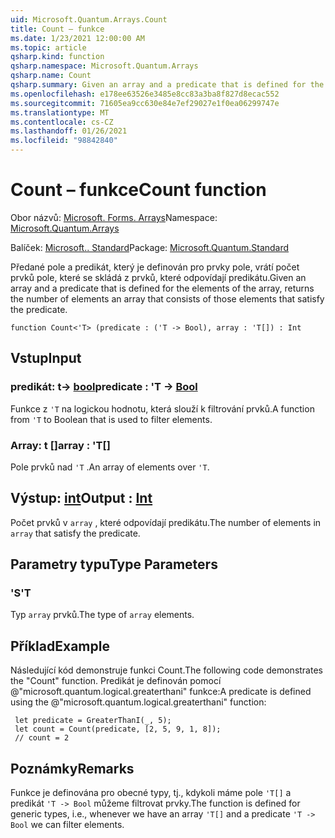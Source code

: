 ```yaml
---
uid: Microsoft.Quantum.Arrays.Count
title: Count – funkce
ms.date: 1/23/2021 12:00:00 AM
ms.topic: article
qsharp.kind: function
qsharp.namespace: Microsoft.Quantum.Arrays
qsharp.name: Count
qsharp.summary: Given an array and a predicate that is defined for the elements of the array, returns the number of elements an array that consists of those elements that satisfy the predicate.
ms.openlocfilehash: e178ee63526e3485e8cc83a3ba8f827d8ecac552
ms.sourcegitcommit: 71605ea9cc630e84e7ef29027e1f0ea06299747e
ms.translationtype: MT
ms.contentlocale: cs-CZ
ms.lasthandoff: 01/26/2021
ms.locfileid: "98842840"
---
```

# <a name="count-function"></a><span data-ttu-id="433ae-102">Count – funkce</span><span class="sxs-lookup"><span data-stu-id="433ae-102">Count function</span></span>

<span data-ttu-id="433ae-103">Obor názvů: [Microsoft. Forms. Arrays](xref:Microsoft.Quantum.Arrays)</span><span class="sxs-lookup"><span data-stu-id="433ae-103">Namespace: [Microsoft.Quantum.Arrays](xref:Microsoft.Quantum.Arrays)</span></span>

<span data-ttu-id="433ae-104">Balíček: [Microsoft.. Standard](https://nuget.org/packages/Microsoft.Quantum.Standard)</span><span class="sxs-lookup"><span data-stu-id="433ae-104">Package: [Microsoft.Quantum.Standard](https://nuget.org/packages/Microsoft.Quantum.Standard)</span></span>


<span data-ttu-id="433ae-105">Předané pole a predikát, který je definován pro prvky pole, vrátí počet prvků pole, které se skládá z prvků, které odpovídají predikátu.</span><span class="sxs-lookup"><span data-stu-id="433ae-105">Given an array and a predicate that is defined for the elements of the array, returns the number of elements an array that consists of those elements that satisfy the predicate.</span></span>

```qsharp
function Count<'T> (predicate : ('T -> Bool), array : 'T[]) : Int
```


## <a name="input"></a><span data-ttu-id="433ae-106">Vstup</span><span class="sxs-lookup"><span data-stu-id="433ae-106">Input</span></span>

### <a name="predicate--t---bool"></a><span data-ttu-id="433ae-107">predikát: t-> [bool](xref:microsoft.quantum.lang-ref.bool)</span><span class="sxs-lookup"><span data-stu-id="433ae-107">predicate : 'T -> [Bool](xref:microsoft.quantum.lang-ref.bool)</span></span>

<span data-ttu-id="433ae-108">Funkce z `'T` na logickou hodnotu, která slouží k filtrování prvků.</span><span class="sxs-lookup"><span data-stu-id="433ae-108">A function from `'T` to Boolean that is used to filter elements.</span></span>


### <a name="array--t"></a><span data-ttu-id="433ae-109">Array: t []</span><span class="sxs-lookup"><span data-stu-id="433ae-109">array : 'T[]</span></span>

<span data-ttu-id="433ae-110">Pole prvků nad `'T` .</span><span class="sxs-lookup"><span data-stu-id="433ae-110">An array of elements over `'T`.</span></span>



## <a name="output--int"></a><span data-ttu-id="433ae-111">Výstup: [int](xref:microsoft.quantum.lang-ref.int)</span><span class="sxs-lookup"><span data-stu-id="433ae-111">Output : [Int](xref:microsoft.quantum.lang-ref.int)</span></span>

<span data-ttu-id="433ae-112">Počet prvků v `array` , které odpovídají predikátu.</span><span class="sxs-lookup"><span data-stu-id="433ae-112">The number of elements in `array` that satisfy the predicate.</span></span>

## <a name="type-parameters"></a><span data-ttu-id="433ae-113">Parametry typu</span><span class="sxs-lookup"><span data-stu-id="433ae-113">Type Parameters</span></span>

### <a name="t"></a><span data-ttu-id="433ae-114">'S</span><span class="sxs-lookup"><span data-stu-id="433ae-114">'T</span></span>

<span data-ttu-id="433ae-115">Typ `array` prvků.</span><span class="sxs-lookup"><span data-stu-id="433ae-115">The type of `array` elements.</span></span>

## <a name="example"></a><span data-ttu-id="433ae-116">Příklad</span><span class="sxs-lookup"><span data-stu-id="433ae-116">Example</span></span>

<span data-ttu-id="433ae-117">Následující kód demonstruje funkci Count.</span><span class="sxs-lookup"><span data-stu-id="433ae-117">The following code demonstrates the "Count" function.</span></span>
<span data-ttu-id="433ae-118">Predikát je definován pomocí @"microsoft.quantum.logical.greaterthani" funkce:</span><span class="sxs-lookup"><span data-stu-id="433ae-118">A predicate is defined using the @"microsoft.quantum.logical.greaterthani" function:</span></span>

```qsharp
 let predicate = GreaterThanI(_, 5);
 let count = Count(predicate, [2, 5, 9, 1, 8]);
 // count = 2
```

## <a name="remarks"></a><span data-ttu-id="433ae-119">Poznámky</span><span class="sxs-lookup"><span data-stu-id="433ae-119">Remarks</span></span>

<span data-ttu-id="433ae-120">Funkce je definována pro obecné typy, tj., kdykoli máme pole `'T[]` a predikát `'T -> Bool` můžeme filtrovat prvky.</span><span class="sxs-lookup"><span data-stu-id="433ae-120">The function is defined for generic types, i.e., whenever we have an array `'T[]` and a predicate `'T -> Bool` we can filter elements.</span></span>